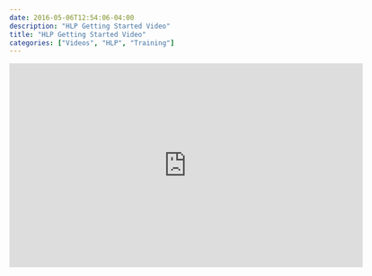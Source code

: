 ```yaml
---
date: 2016-05-06T12:54:06-04:00
description: "HLP Getting Started Video"
title: "HLP Getting Started Video"
categories: ["Videos", "HLP", "Training"]
---
```



<iframe width="629" height="363" src="https://www.youtube.com/embed/zCDbd8XubcU" frameborder="0" allowfullscreen></iframe>
